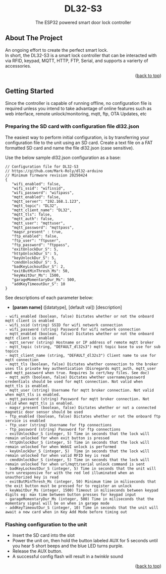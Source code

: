 <a id="readme-top"></a>
  <h1 align="center">DL32-S3</h1>
  <p align="center">
    The ESP32 powered smart door lock controller
    <br />
  </p>

<!-- ABOUT THE PROJECT -->
## About The Project
An ongoing effort to create the perfect smart lock.<br/>
In short, the DL32-S3 is a smart lock controller that can be interacted with via RFID, keypad, MQTT, HTTP, FTP, Serial, and supports a varierty of accessories.
<p align="right">(<a href="#readme-top">back to top</a>)</p>

<!-- GETTING STARTED -->
## Getting Started

Since the controller is capable of running offline, no configuration file is required unless you intend to take advantage of online features such as web interface, remote unlock/monitoring, mqtt, ftp, OTA Updates, etc

### Preparing the SD card with configuration file dl32.json
The easiest way to perform initial configuration, is by transferring your configuration file to the unit using an SD card. Create a text file on a FAT formatted SD card and name the file dl32.json (case sensitive).

Use the below sample dl32.json configuration as a base:
 ```   
// Configuration file for DL32-S3
// https://github.com/Mark-Roly/dl32-arduino
// Minimum firmware revision 20250424
{
    "wifi_enabled": false,
    "wifi_ssid": "wifissid",
    "wifi_password": "wifipass",
    "mqtt_enabled": false,
    "mqtt_server": "192.168.1.123",
    "mqtt_topic": "DL32",
    "mqtt_client_name": "DL32",
    "mqtt_tls": false,
    "mqtt_auth": false,
    "mqtt_user": "mqttuser",
    "mqtt_password": "mqttpass",
    "magsr_present" : true,
    "ftp_enabled": false,
    "ftp_user": "ftpuser",
    "ftp_password": "ftppass",
    "exitUnlockDur_S": 5,
    "httpUnlockDur_S": 5,
    "keyUnlockDur_S": 5,
    "cmndUnlockDur_S": 5,
    "badKeyLockoutDur_S": 2,
    "exitButMinThresh_Ms": 50,
    "keyWaitDur_Ms": 1500,
    "garageMomentaryDur_Ms": 500,
    "addKeyTimeoutDur_S": 10
}
```

See descriptions of each parameter below:

- **[param name]** ([datatype], [default val]) [description]
```
- wifi_enabled (boolean, false) Dictates whether or not the onboard mqtt client is enabled 
- wifi_ssid (string) SSID for wifi network connection
- wifi_password (string) Password for wifi network connection
- mqtt_enabled (boolean, false) Dictates whether or not the onboard mqtt client is enabled 
- mqtt_server (string) Hostname or IP address of remote mqtt broker
- mqtt_topic (string, "DEFAULT_dl32s3") mqtt topic base to use for sub topics
- mqtt_client_name (string, "DEFAULT_dl32s3") Client name to use for mqtt connection
- mqtt_tls (boolean, false) Dictates whether connection to the broker uses tls private key authentication (Disregards mqtt_auth, mqtt_user and mqtt_password when true. Requires 3x cert/key files. See doc)
- mqtt_auth (boolean, false) Dictates whether username/password credentials should be used for mqtt connection. Not valid when mqtt_tls is enabled.
- mqtt_user (string) Username for mqtt broker connection. Not valid when mqtt_tls is enabled.
- mqtt_password (string) Password for mqtt broker connection. Not valid when mqtt_tls is enabled.
- magsr_present (boolean, false) Dictates whether or not a connected magnetic door sensor should be used 
- ftp_enabled (boolean, false) Dictates whether or not the onboard ftp service is enabled 
- ftp_user (string) Username for ftp connections
- ftp_password (string) Password for ftp connections
- exitUnlockDur_S (integer, 5) Time in seconds that the lock will remain unlocked for when exit button is pressed
- httpUnlockDur_S (integer, 5) Time in seconds that the lock will remain unlocked for when WebUI unlock is performed
- keyUnlockDur_S (integer, 5)  Time in seconds that the lock will remain unlocked for when valid RFID key is read
- cmndUnlockDur_S (integer, 5) Time in seconds that the lock will remain unlocked for when url/mqtt/serial unlock command is sent
- badKeyLockoutDur_S (integer, 5) Time in seconds that the unit will turn unresponsive for with the red led illuminated when an unauthorized key is read
- exitButMinThresh_Ms (integer, 50) Minimum time in miliseconds that the exit button must be pressed for to register an unlock
- keyWaitDur_Ms (integer, 1500) Timeout in miliseconds between keypad digits eg: max time between button presses for keypad input
- garageMomentaryDur_Ms (integer, 500) Time in miliseconds that the momentary signal will be on when in garage mode
- addKeyTimeoutDur_S (integer, 10) Time in seconds that the unit will await a new card when in Key Add Mode before timing out
```

### Flashing configuration to the unit
- Insert the SD card into the slot
- Power the unit on, then hold the button labeled AUX for 5 seconds until you hear 5 short beeps and the blue LED turns purple.
- Release the AUX button.
- A successful config flash will result in a *twinkle* sound
<p align="right">(<a href="#readme-top">back to top</a>)</p>

